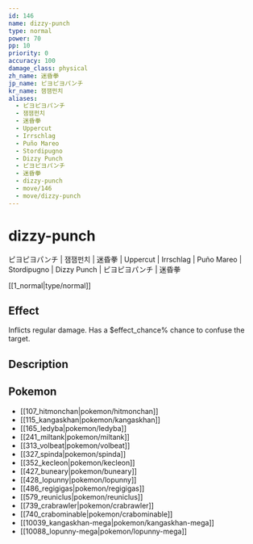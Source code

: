 ```yaml
---
id: 146
name: dizzy-punch
type: normal
power: 70
pp: 10
priority: 0
accuracy: 100
damage_class: physical
zh_name: 迷昏拳
jp_name: ピヨピヨパンチ
kr_name: 잼잼펀치
aliases:
  - ピヨピヨパンチ
  - 잼잼펀치
  - 迷昏拳
  - Uppercut
  - Irrschlag
  - Puño Mareo
  - Stordipugno
  - Dizzy Punch
  - ピヨピヨパンチ
  - 迷昏拳
  - dizzy-punch
  - move/146
  - move/dizzy-punch
---
```

# dizzy-punch
    
ピヨピヨパンチ | 잼잼펀치 | 迷昏拳 | Uppercut | Irrschlag | Puño Mareo | Stordipugno | Dizzy Punch | ピヨピヨパンチ | 迷昏拳

[[1_normal|type/normal]]

## Effect

Inflicts regular damage.  Has a $effect_chance% chance to confuse the target.

## Description



## Pokemon

- [[107_hitmonchan|pokemon/hitmonchan]]
- [[115_kangaskhan|pokemon/kangaskhan]]
- [[165_ledyba|pokemon/ledyba]]
- [[241_miltank|pokemon/miltank]]
- [[313_volbeat|pokemon/volbeat]]
- [[327_spinda|pokemon/spinda]]
- [[352_kecleon|pokemon/kecleon]]
- [[427_buneary|pokemon/buneary]]
- [[428_lopunny|pokemon/lopunny]]
- [[486_regigigas|pokemon/regigigas]]
- [[579_reuniclus|pokemon/reuniclus]]
- [[739_crabrawler|pokemon/crabrawler]]
- [[740_crabominable|pokemon/crabominable]]
- [[10039_kangaskhan-mega|pokemon/kangaskhan-mega]]
- [[10088_lopunny-mega|pokemon/lopunny-mega]]

